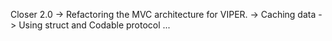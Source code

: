 
Closer 2.0
-> Refactoring the MVC architecture for VIPER.
-> Caching data
-> Using struct and Codable protocol ...
